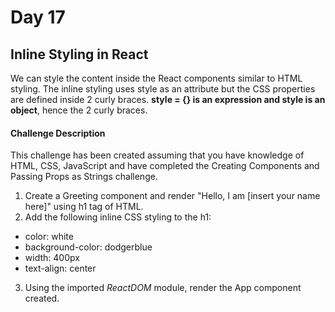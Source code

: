 # Day 17 #

## Inline Styling in React ##

We can style the content inside the React components similar to HTML styling. The inline styling uses style as an attribute but the CSS properties are defined inside 2 curly braces. __style = {} is an expression and style is an object__, hence the 2 curly braces.

#### Challenge Description ####

This challenge has been created assuming that you have knowledge of HTML, CSS, JavaScript and have completed the Creating Components and Passing Props as Strings challenge.

1. Create a Greeting component and render "Hello, I am [insert your name here]" using h1 tag of HTML. 
2. Add the following inline CSS styling to the h1:
- color: white
- background-color: dodgerblue
- width: 400px
- text-align: center 
3. Using the imported *ReactDOM* module, render the App component created.